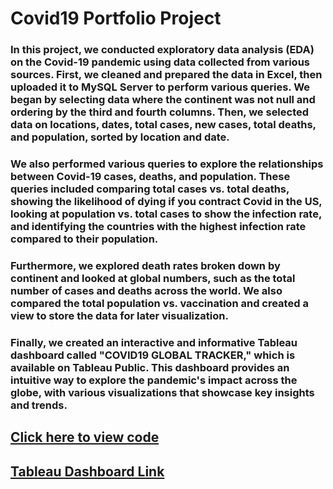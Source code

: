 # Covid19 Portfolio Project
### In this project, we conducted exploratory data analysis (EDA) on the Covid-19 pandemic using data collected from various sources. First, we cleaned and prepared the data in Excel, then uploaded it to MySQL Server to perform various queries. We began by selecting data where the continent was not null and ordering by the third and fourth columns. Then, we selected data on locations, dates, total cases, new cases, total deaths, and population, sorted by location and date.

### We also performed various queries to explore the relationships between Covid-19 cases, deaths, and population. These queries included comparing total cases vs. total deaths, showing the likelihood of dying if you contract Covid in the US, looking at population vs. total cases to show the infection rate, and identifying the countries with the highest infection rate compared to their population.

### Furthermore, we explored death rates broken down by continent and looked at global numbers, such as the total number of cases and deaths across the world. We also compared the total population vs. vaccination and created a view to store the data for later visualization.

### Finally, we created an interactive and informative Tableau dashboard called "COVID19 GLOBAL TRACKER," which is available on Tableau Public. This dashboard provides an intuitive way to explore the pandemic's impact across the globe, with various visualizations that showcase key insights and trends.

## [Click here to view code](https://github.com/SaurajeetB/Covid_portfolio_project/blob/main/Covid19-EDA.sql)
## [Tableau Dashboard Link](https://public.tableau.com/app/profile/saurajeet.banerjee/viz/Covid19GlobalTracker_16834691811910/Dashboard1)
